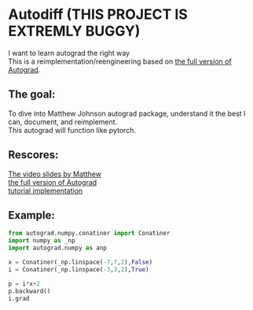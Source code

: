 # Autodiff (THIS PROJECT IS EXTREMLY BUGGY)
I want to learn autograd the right way<br>
This is a reimplementation/reengineering based on [the full version of Autograd](https://github.com/hips/autograd).

## The goal:
To dive into Matthew Johnson autograd package, understand it the best I can, document, and reimplement.<br>
This autograd will function like pytorch.

## Rescores:
[The video slides by Matthew](http://videolectures.net/deeplearning2017_johnson_automatic_differentiation/)<br>
[the full version of Autograd](https://github.com/hips/autograd)<br>
[tutorial implementation ](https://github.com/mattjj/autodidact)<br>

## Example:
```python
from autograd.numpy.conatiner import Conatiner
import numpy as _np
import autograd.numpy as anp

x = Conatiner(_np.linspace(-7,7,2),False)
i = Conatiner(_np.linspace(-3,3,2),True)

p = i*x+2
p.backward()
i.grad
```
